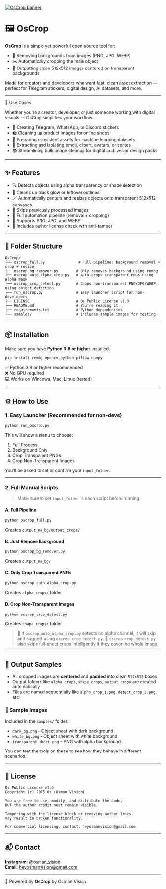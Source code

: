 [![OsCrop banner](https://github.com/osmanvision/OsCrop/raw/main/oscrop-banner.png)](https://github.com/osmanvision/OsCrop)

# 🖼️ OsCrop

**OsCrop** is a simple yet powerful open-source tool for:

- 🧼 Removing backgrounds from images (PNG, JPG, WEBP)
- ✂️ Automatically cropping the main object
- 🎯 Outputting clean 512x512 images centered on transparent backgrounds

Made for creators and developers who want fast, clean asset extraction — perfect for Telegram stickers, digital design, AI datasets, and more.

---

📸 Use Cases

Whether you're a creator, developer, or just someone working with digital visuals — OsCrop simplifies your workflow.

- 🧩 Creating Telegram, WhatsApp, or Discord stickers
- 🛍️ Cleaning up product images for online shops
- 🧠 Preparing consistent assets for machine learning datasets
- 🎨 Extracting and isolating emoji, clipart, avatars, or sprites
- 📚 Streamlining bulk image cleanup for digital archives or design packs

---

## ✨ Features

- 🔍 Detects objects using alpha transparency or shape detection
- 🧼 Cleans up black glow or leftover outlines
- 🪄 Automatically centers and resizes objects onto transparent 512x512 canvases
- 🧠 Skips previously processed images
- 🔁 Full automation pipeline (removal + cropping)
- 🧰 Supports PNG, JPG, and WEBP
- 🔐 Includes author license check with anti-tamper

---

## 📁 Folder Structure

```
OsCrop/
├── oscrop_full.py               # Full pipeline: background removal + crop + resize
├── oscrop_bg_remover.py        # Only removes background using rembg
├── oscrop_auto_alpha_crop.py   # Auto-crops transparent PNGs using alpha mask
├── oscrop_crop_detect.py       # Crops non-transparent PNG/JPG/WEBP using object detection
├── run_oscrop.py               # Easy launcher script for non-developers
├── LICENSE                     # Os Public License v1.0
├── README.md                   # You're reading it
├── requirements.txt            # Python dependencies
└── samples/                    # Includes sample images for testing
```

---

## 📦 Installation

Make sure you have **Python 3.8 or higher** installed.

```bash
pip install rembg opencv-python pillow numpy
```

✅ Python 3.8 or higher recommended\
❌ No GPU required\
💻 Works on Windows, Mac, Linux (tested)

---

## ⚙️ How to Use

### 1. Easy Launcher (Recommended for non-devs)

```bash
python run_oscrop.py
```
This will show a menu to choose:
1. Full Process
2. Background Only
3. Crop Transparent PNGs
4. Crop Non-Transparent Images

You’ll be asked to set or confirm your `input_folder`.

---

### 2. Full Manual Scripts

> Make sure to set `input_folder` in each script before running.

#### A. Full Pipeline
```bash
python oscrop_full.py
```
Creates `output_no_bg/output_crops/`

#### B. Just Remove Background
```bash
python oscrop_bg_remover.py
```
Creates `output_no_bg/`

#### C. Only Crop Transparent PNGs
```bash
python oscrop_auto_alpha_crop.py
```
Creates `alpha_crops/` folder

#### D. Crop Non-Transparent Images
```bash
python oscrop_crop_detect.py
```
Creates `shape_crops/` folder

> 🔄 If `oscrop_auto_alpha_crop.py` detects no alpha channel, it will skip and suggest using `oscrop_crop_detect.py`.
> 🧠 `oscrop_crop_detect.py` also skips full-sheet crops intelligently if they cover the whole image.

---

## 🧪 Output Samples

- All cropped images are **centered** and **padded** into clean `512x512` boxes
- Output folders like `alpha_crops`, `shape_crops`, `output_crops` are created automatically
- Files are named sequentially like `alpha_crop_1.png`, `detect_crop_3.png`, etc

### 📂 Sample Images
Included in the `samples/` folder:
- `dark_bg.png` – Object sheet with dark background
- `white_bg.png` – Object sheet with white background
- `transparent_sheet.png` – PNG with alpha background

You can test the tools on these to see how they behave in different scenarios.

---

## 📄 License

```
Os Public License v1.0
Copyright (c) 2025 Os (Osman Vision)

You are free to use, modify, and distribute the code,
BUT the author credit must remain visible.

Tampering with the license block or removing author lines
may result in broken functionality.

For commercial licensing, contact: heyosmanvision@gmail.com
```

---

## 📬 Contact

**Instagram**: [@osman\_vision](https://www.instagram.com/osman_vision)\
**Email**: [heyosmanvision@gmail.com](mailto:heyosmanvision@gmail.com)

---

🔧 Powered by **OsCrop** by Osman Vision
